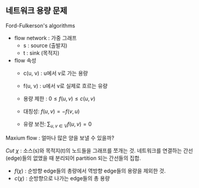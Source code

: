 ## 네트워크 용량 문제

Ford-Fulkerson's algorithms

- flow network : 가중 그래프
  - s : source (출발지)
  - t : sink (목적지)
- flow 속성
  - c(u, v) : u에서 v로 가는 용량
  - f(u, v) : u에서 v로 실제로 흐르는 유량

  - 용량 제한 : $0 \le f(u, v) \le c(u, v)$
  - 대칭성: $f(u, v) = -f(v, u)$
  - 유량 보전: $\sum_{u,v \in V} f(u, v) = 0$

Maxium flow : 얼마나 많은 양을 보낼 수 있을까?

*Cut* $\chi$ : 소스(s)와 목적지(t)의 노드들을 그래프를 쪼개는 것. 네트워크를 연결하는 간선(edge)들의 없앴을 때 분리되어 partition 되는 간선들의 집합.

  - $f(\chi)$ : 순방향 edge들의 총량에서 역방향 edge들의 용량을 제외한 것.
  - $c(\chi)$ : 순방향으로 나가는 edge들의 총 용량
